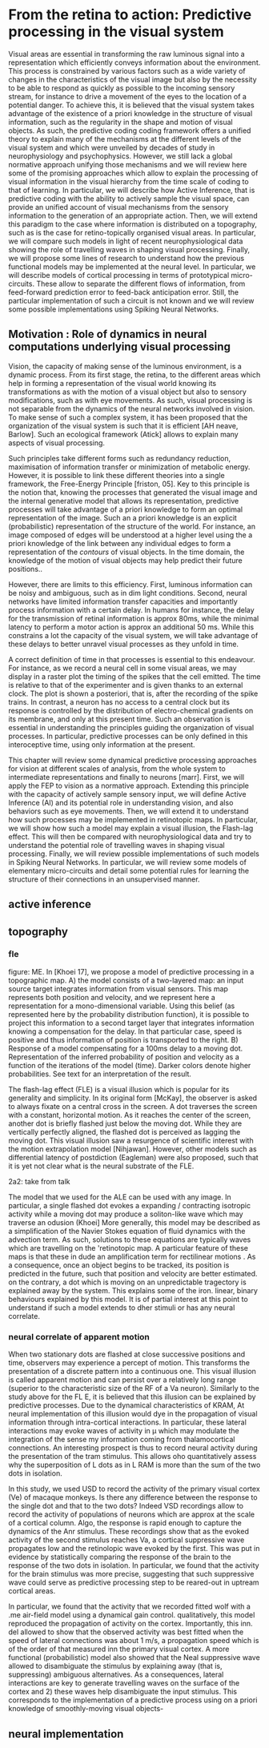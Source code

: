 # From the retina to action: Predictive processing in the visual system

Visual areas are essential in transforming the raw luminous signal into a representation which efficiently conveys information about the environment. This process is constrained by various factors such as a wide variety of changes in the characteristics of the visual image but also by the necessity to be able to respond as quickly as possible to the incoming sensory stream, for instance to drive a movement of the eyes to the location of a potential danger. To achieve this, it is believed that the visual system takes advantage of the existence of a priori knowledge in the structure of visual information, such as the regularity in the shape and motion of visual objects. As such, the predictive coding coding framework offers a unified theory to explain many of the mechanisms at the different levels of the visual system and which were unveiled by decades of study in neurophysiology and psychophysics. However, we still lack a global normative approach unifying those mechanisms and we will review here some of the promising approaches which allow to explain the processing of visual information in the visual hierarchy from the time scale of coding to that of learning. In particular, we will describe how Active Inference, that is predictive coding with the ability to actively sample the visual space, can provide an unified account of visual mechanisms from the sensory information to the generation of an appropriate action. Then, we will extend this paradigm to the case where information is distributed on a topography, such as is the case for retino-topically organised visual areas. In particular, we will compare such models in light of recent neurophysiological data showing the role of travelling waves in shaping visual processing. Finally, we will propose some lines of research to understand how the previous functional models may be implemented at the neural level. In particular, we will describe models of cortical processing in terms of prototypical micro-circuits. These allow to separate the different flows of information, from feed-forward prediction error to feed-back anticipation error. Still, the particular implementation of such a circuit is not known and we will review some possible implementations using Spiking Neural Networks.

## Motivation : Role of dynamics in neural computations underlying visual processing
Vision, the capacity of making sense of the luminous environment, is a dynamic process. From its first stage, the retina, to the different areas which help in forming a representation of the visual world knowing its transformations as with the motion of a visual object but also to sensory modifications, such as with eye movements. As such, visual processing is not separable from the dynamics of the neural networks involved in vision. To make sense of such a complex system, it has been proposed that the organization of the visual system is such that it is efficient [AH neave, Barlow]. Such an ecological framework (Atick] allows to explain many aspects of visual processing.

Such principles take different forms such as redundancy reduction, maximisation of information transfer or minimization of metabolic energy. However, it is possible to link these different theories into a single framework, the Free-Energy Principle [friston, 05]. Key to this principle is the notion that, knowing the processes that generated the visual image and the internal generative model that allows its representation, predictive processes will take advantage of a priori knowledge to form an optimal representation of the image. Such an a priori knowledge is an explicit (probabilistic) representation of the structure of the world. For instance, an image composed of edges will be understood at a higher level using the a priori knowledge of the link between any individual edges to form a representation of the *contours* of visual objects. In the time domain, the knowledge of the motion of visual objects may help predict their future positions..

However, there are limits to this efficiency. First, luminous information can be noisy and ambiguous, such as in dim light conditions. Second, neural networks have limited information transfer capacities and importantly process information with a certain delay. In humans for instance, the delay for the transmission of retinal information is approx 80ms, while the minimal latency to perform a motor action is approx an additional 50 ms. While this constrains a lot the capacity of the visual system, we will take advantage of these delays to better unravel visual processes  as they unfold in time.

A correct definition of time in that processes is essential to this endeavour. For instance, as we record a neural cell in some visual areas, we may display in a raster plot the timing of the spikes that the cell emitted. The time is relative to that of the experimenter and is given thanks to an external clock. The plot is shown a posteriori, that is, after the recording of the spike trains. In contrast, a neuron has no access to a central clock but its response is controlled by the distribution of electro-chemical gradients on its membrane, and only at this present time. Such an observation is essential in understanding the principles guiding the organization of visual processes. In particular, predictive processes can be only defined in this interoceptive time, using only information at the present.

This chapter will review some dynamical predictive processing approaches for vision at different scales of analysis, from the whole system to intermediate representations and finally to neurons [marr].  First, we will apply the FEP to vision as a normative approach. Extending this principle with the capacity of actively sample sensory input, we will define Active Inference (AI) and its potential role in understanding vision, and also behaviors such as eye movements. Then, we will extend it to understand how such processes may be implemented in retinotopic maps. In particular, we will show how such a model may explain a visual illusion, the Flash-lag effect. This will then be compared with neurophysiological data and try to understand the potential role of travelling waves in shaping visual processing. Finally, we will review possible implementations of such models in Spiking Neural Networks. In particular, we will review some models of elementary micro-circuits and detail some potential rules for learning the structure of their connections in an unsupervised manner.


## active inference

## topography
### fle

figure: ME. In [Khoei 17], we propose a model of predictive processing in a topographic map. A) the model consists of a two-layered map: an input source target integrates information from visual sensors. This map represents both position and velocity, and we represent here a representation for a mono-dimensional variable. Using this belief (as represented here by the probability distribution function), it is possible to project this information to a second target layer that integrates information knowing a compensation for the delay. In that particular case, speed is positive and thus information of position is transported to the right. B) Response of a model compensating for a 100ms delay to a moving dot. Representation of the inferred probability of position and velocity as a function of the iterations of the model (time). Darker colors denote higher probabilities. See text for an interpretation of the result.

The flash-lag effect (FLE) is a visual illusion which is popular for its generality and simplicity. In its original form [McKay], the observer is asked to always fixate on a central cross in the screen. A dot traverses the screen with a constant, horizontal motion. As it reaches the center of the screen, another dot is briefly flashed just below the moving dot. While they are vertically perfectly aligned, the flashed dot is perceived as lagging the moving dot. This visual illusion saw a resurgence of scientific interest with the motion extrapolation model [Nihjawan]. However, other models such as differential latency of postdiction (Eagleman) were also proposed, such that it is yet not clear what is the neural substrate of the FLE.


 2a2: take from talk


The model that we used for the ALE can
be used with any image. In particular, a single
flashed dot evokes a expanding / contracting
isotropic activity while a moving dot may produce
a soliton-like wave which may traverse an odusion (Khoei]
More generally, this model may be described
as a simplification of the Navier Stokes equation of
fluid dynamics with the advection term. As such,
solutions to these equations are typically waves which
are travelling on the 'retinotopic map. A particular
feature of these maps is that these in dude an
amplification term for rectilinear motions . As
a consequence, once an object begins to be tracked,
its position is predicted in the future, such that
position and velocity are better estimated. on the
contrary, a dot which is moving on an unpredictable
tragectory is explained away by the system. This explains
some of the iron. linear, binary behaviours explained
by this model. It is of partial interest at
this point to understand if such a model
extends to dher stimuli or has any
neural correlate.

### neural correlate of apparent motion

When two stationary dots are flashed at close successive
positions and time, observers may experience a
percept of motion. This transforms the presentation
of a discrete pattern into a continuous one. This
visual illusion is called apparent motion and can
persist over a relatively long range (superior to the
characteristic size of the RF of a Va neuron). Similarly
to the study above for the FL E, it is believed
that this illusion can be explained by predictive
processes. Due to the dynamical characteristics of KRAM,
At neural implementation of this illusion would
dye in the propagation of visual information through
intra-cortical interactions. In particular, these
lateral interactions may evoke waves of activity in
µ which may modulate the integration of
the sense my information coming from thalamocortical connections.
An interesting prospect is thus to record neural
activity during the presentation of the tram stimulus.
This allows oho quantitatively assess why the superposition
of L dots as in L RAM is more than the sum of
the two dots in isolation.

In this study, we used USD to record the
activity of the primary visual cortex (Ve) of macaque
monkeys. Is there any difference between the
response to the single dot and that to the two dots?
Indeed VSD recordings allow to record the
activity of populations of neurons which are approx
at the scale of a cortical column. Algo, the response
is rapid enough to capture the dynamics of the
Anr stimulus. These recordings show that as
the evoked activity of the second stimulus reaches
Va, a cortical suppressive wave propagates low and
the retinolopic wave evoked by the first. This was
put in evidence by statistically comparing the
response of the brain to the response of the
two dots in isolation.
In particular, we found that the activity for
the brain stimulus was more precise, suggesting
that such suppressive wave could serve as
predictive processing step to be reared-out in
uptream cortical areas.

In particular, we found that the activity
that we recorded fitted wolf with a .me air-field
model using a dynamical gain control. qualitatively,
this model reproduced the propagation of activity
on the cortex. Importantly, this inn. del allowed
to show that the observed activity was best fitted
when the speed of lateral connections was about
1 m/s, a propagation speed which is of the
order of that measured inn the primary visual
cortex.
A more functional (probabilistic) model also showed
that the Neal suppressive wave allowed to
disambiguate the stimulus by explaining
away (that is, suppressing) ambiguous alternatives.
As a consequences, lateral interactions are key
to generate travelling waves on the surface of the
cortex and 2) these waves help disambiguate
the input stimulus. This corresponds to the implementation
of a predictive process using on a priori knowledge
of smoothly-moving visual objects-
## neural implementation
